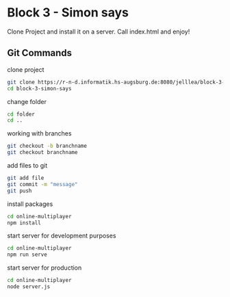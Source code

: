 # Block 3 - Simon says

Clone Project and install it on a server.
Call index.html and enjoy!

## Git Commands

clone project

```bash
git clone https://r-n-d.informatik.hs-augsburg.de:8080/jelllea/block-3-simon-says.git
cd block-3-simon-says
```

change folder

```bash
cd folder
cd ..
```

working with branches

```bash
git checkout -b branchname
git checkout branchname
```

add files to git

```bash
git add file
git commit -m "message"
git push
```

install packages

```bash
cd online-multiplayer
npm install
```

start server for development purposes

```bash
cd online-multiplayer
npm run serve
```

start server for production

```bash
cd online-multiplayer
node server.js
```

